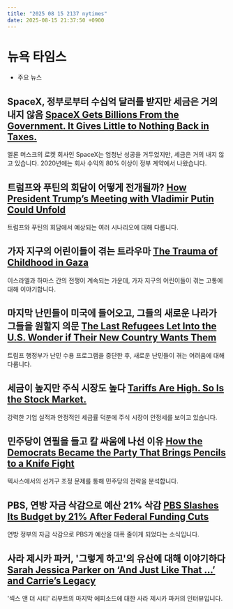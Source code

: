 ```yaml
---
title: "2025 08 15 2137 nytimes"
date: 2025-08-15 21:37:50 +0900
---
```


# 뉴욕 타임스
- 주요 뉴스

## SpaceX, 정부로부터 수십억 달러를 받지만 세금은 거의 내지 않음 [SpaceX Gets Billions From the Government. It Gives Little to Nothing Back in Taxes.](https://www.nytimes.com/2025/08/15/technology/spacex-musk-government-contracts-taxes.html)
  엘론 머스크의 로켓 회사인 SpaceX는 엄청난 성공을 거두었지만, 세금은 거의 내지 않고 있습니다. 2020년에는 회사 수익의 80% 이상이 정부 계약에서 나왔습니다.
## 트럼프와 푸틴의 회담이 어떻게 전개될까? [How President Trump’s Meeting with Vladimir Putin Could Unfold](https://www.nytimes.com/2025/08/15/us/politics/trump-putin-summit-ukraine.html)
  트럼프와 푸틴의 회담에서 예상되는 여러 시나리오에 대해 다룹니다.
## 가자 지구의 어린이들이 겪는 트라우마 [The Trauma of Childhood in Gaza](https://www.nytimes.com/2025/08/15/world/middleeast/gaza-children-school-play.html)
  이스라엘과 하마스 간의 전쟁이 계속되는 가운데, 가자 지구의 어린이들이 겪는 고통에 대해 이야기합니다.
## 마지막 난민들이 미국에 들어오고, 그들의 새로운 나라가 그들을 원할지 의문 [The Last Refugees Let Into the U.S. Wonder if Their New Country Wants Them](https://www.nytimes.com/2025/08/15/us/wisconsin-refugees-trump-cuts-migrants.html)
  트럼프 행정부가 난민 수용 프로그램을 중단한 후, 새로운 난민들이 겪는 어려움에 대해 다룹니다.
## 세금이 높지만 주식 시장도 높다 [Tariffs Are High. So Is the Stock Market.](https://www.nytimes.com/2025/08/15/business/tariffs-stock-market-records.html)
  강력한 기업 실적과 안정적인 세금률 덕분에 주식 시장이 안정세를 보이고 있습니다.
## 민주당이 연필을 들고 칼 싸움에 나선 이유 [How the Democrats Became the Party That Brings Pencils to a Knife Fight](https://www.nytimes.com/2025/08/15/magazine/gerrymandering-democrats-texas.html)
  텍사스에서의 선거구 조정 문제를 통해 민주당의 전략을 분석합니다.
## PBS, 연방 자금 삭감으로 예산 21% 삭감 [PBS Slashes Its Budget by 21% After Federal Funding Cuts](https://www.nytimes.com/2025/08/15/us/tribal-colleges/federal-funding-trump.html)
  연방 정부의 자금 삭감으로 PBS가 예산을 대폭 줄이게 되었다는 소식입니다.
## 사라 제시카 파커, '그렇게 하고'의 유산에 대해 이야기하다 [Sarah Jessica Parker on ‘And Just Like That …’ and Carrie’s Legacy](https://www.nytimes.com/2025/08/15/arts/television/sarah-jessica-parker-and-just-like-that-finale.html)
  '섹스 앤 더 시티' 리부트의 마지막 에피소드에 대한 사라 제시카 파커의 인터뷰입니다.